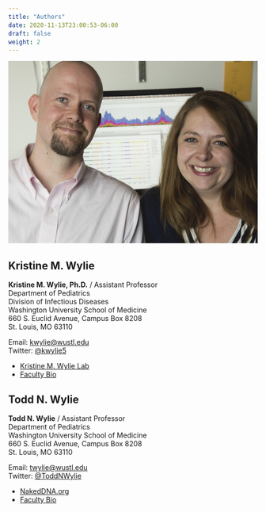 ```yaml
---
title: "Authors"
date: 2020-11-13T23:00:53-06:00
draft: false
weight: 2
---
```


<!-- ViroMatch was written at Washington University School of Medicine and is based on research going back to beginning of the Human Microbiome Project (HMP). We continue to expand and extend functionality of the pipeline. -->

![Authors](headshots.jpg)

## Kristine M. Wylie

**Kristine M. Wylie, Ph.D.** / Assistant Professor     
Department of Pediatrics     
Division of Infectious Diseases     
Washington University School of Medicine     
660 S. Euclid Avenue, Campus Box 8208     
St. Louis, MO 63110     

Email: kwylie@wustl.edu    
Twitter: [@kwylie5](https://twitter.com/kwylie5)

+ [Kristine M. Wylie Lab](http://research.peds.wustl.edu/labs/wylie_kristine/)    
+ [Faculty Bio](https://pediatrics.wustl.edu/Faculty/Wylie_Kristine)    

## Todd N. Wylie

**Todd N. Wylie** / Assistant Professor      
Department of Pediatrics     
Washington University School of Medicine      
660 S. Euclid Avenue, Campus Box 8208      
St. Louis, MO 63110      

Email: twylie@wustl.edu     
Twitter: [@ToddNWylie](https://twitter.com/ToddNWylie)

+ [NakedDNA.org](http://toddwylie.nakeddna.org/)
+ [Faculty Bio](https://pediatrics.wustl.edu/Faculty/Wylie_T)    
